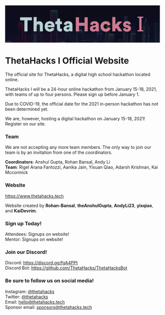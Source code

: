 ![](/img/logo/logo-new.png)

# ThetaHacks I Official Website

The official site for ThetaHacks, a digital high school hackathon located online.

ThetaHacks I will be a 24-hour online hackathon from January 15-18, 2021, with teams of up to four persons. Please sign up before January 1.

Due to COVID-19, the official date for the 2021 in-person hackathon has not been determined yet. 

We are, however, hosting a digital hackathon on January 15-18, 2021! Register on our site.

### Team

We are not accepting any more team members. The only way to join our team is by an invitation from one of the coordinators.

<strong>Coordinators</strong>: Anshul Gupta, Rohan Bansal,  Andy Li<br>
<strong>Team</strong>: Rigel Arana Fantozzi, Aanika Jain, Yixuan Qiao, Adarsh Krishnan, Kai Mccormick<br>

### Website

https://www.thetahacks.tech

Website created by **Rohan-Bansal**, **theAnshulGupta**, **AndyLi23**, **yixqiao**, and **KaiDevrim**.

### Sign up Today!

Attendees: Signups on website!<br>
Mentor: Signups on website!

### Join our Discord!

Discord: https://discord.gg/fgA4PPt  
Discord Bot: https://github.com/ThetaHacks/ThetaHacksBot

### Be sure to follow us on social media!

Instagram: <a href="https://instagram.com/thetahacks">@thetahacks</a> <br>
Twitter: <a href="https://twitter.com/thetahacks">@thetahacks</a> <br>
Email: <a href="mailto:hello@thetahacks.tech">hello@thetahacks.tech</a> <br>
Sponsor email: <a href="mailto:sponsors@thetahacks.tech">sponsors@thetahacks.tech</a>
